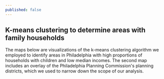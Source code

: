 ```yaml
---
published: false
---
```

## K-means clustering to determine areas with family households

The maps below are visualizations of the k-means clustering algorithm we employed to identify areas in Philadelphia with high proportions of households with children and low median incomes. The second map includes an overlay of the Philadelphia Planning Commission's planning districts, which we used to narrow down the scope of our analysis.
